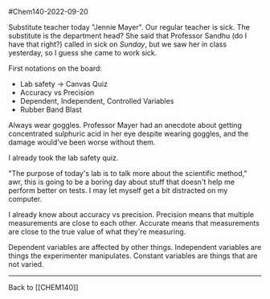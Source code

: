 #Chem140-2022-09-20

Substitute teacher today "Jennie Mayer".  Our regular teacher is sick.  The substitute is the department head?  She said that Professor Sandhu (do I have that right?) called in sick on *Sunday*, but we saw her in class yesterday, so I guess she came to work sick.

First notations on the board:
 * Lab safety -> Canvas Quiz
 * Accuracy vs Precision
 * Dependent, Independent, Controlled Variables
 * Rubber Band Blast

Always wear goggles.  Professor Mayer had an anecdote about getting concentrated sulphuric acid in her eye despite wearing goggles, and the damage would've been worse without them.

I already took the lab safety quiz.

"The purpose of today's lab is to talk more about the scientific method," awr, this is going to be a boring day about stuff that doesn't help me perform better on tests.  I may let myself get a bit distracted on my computer.

I already know about accuracy vs precision.  Precision means that multiple measurements are close to each other.  Accurate means that measurements are close to the true value of what they're measuring.

Dependent variables are affected by other things.  Independent variables are things the experimenter manipulates.  Constant variables are things that are not varied.

---
Back to [[CHEM140]]
